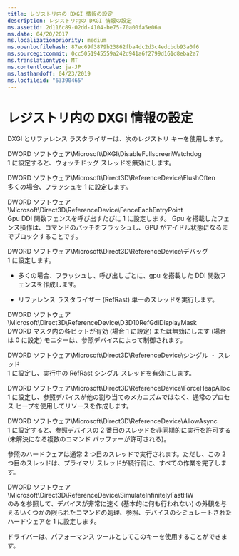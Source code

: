 ```yaml
---
title: レジストリ内の DXGI 情報の設定
description: レジストリ内の DXGI 情報の設定
ms.assetid: 2d116c89-02dd-4104-be75-70a00fa5e06a
ms.date: 04/20/2017
ms.localizationpriority: medium
ms.openlocfilehash: 87ec69f3879b23862fba4dc2d3c4edcbdb93a0f6
ms.sourcegitcommit: 0cc5051945559a242d941a6f2799d161d8eba2a7
ms.translationtype: MT
ms.contentlocale: ja-JP
ms.lasthandoff: 04/23/2019
ms.locfileid: "63390465"
---
```

# <a name="setting-dxgi-information-in-the-registry"></a>レジストリ内の DXGI 情報の設定


DXGI とリファレンス ラスタライザーは、次のレジストリ キーを使用します。

<span id="DWORD_Software_Microsoft_DXGI_DisableFullscreenWatchdog"></span><span id="dword_software_microsoft_dxgi_disablefullscreenwatchdog"></span><span id="DWORD_SOFTWARE_MICROSOFT_DXGI_DISABLEFULLSCREENWATCHDOG"></span>DWORD ソフトウェア\\Microsoft\\DXGI\\DisableFullscreenWatchdog  
1 に設定すると、ウォッチドッグ スレッドを無効にします。

<span id="DWORD_Software_Microsoft_Direct3D_ReferenceDevice_FlushOften"></span><span id="dword_software_microsoft_direct3d_referencedevice_flushoften"></span><span id="DWORD_SOFTWARE_MICROSOFT_DIRECT3D_REFERENCEDEVICE_FLUSHOFTEN"></span>DWORD ソフトウェア\\Microsoft\\Direct3D\\ReferenceDevice\\FlushOften  
多くの場合、フラッシュを 1 に設定します。

<span id="DWORD_Software_Microsoft_Direct3D_ReferenceDevice_FenceEachEntryPoint"></span><span id="dword_software_microsoft_direct3d_referencedevice_fenceeachentrypoint"></span><span id="DWORD_SOFTWARE_MICROSOFT_DIRECT3D_REFERENCEDEVICE_FENCEEACHENTRYPOINT"></span>DWORD ソフトウェア\\Microsoft\\Direct3D\\ReferenceDevice\\FenceEachEntryPoint  
Gpu DDI 関数フェンスを呼び出すたびに 1 に設定します。 Gpu を搭載したフェンス操作は、コマンドのバッチをフラッシュし、GPU がアイドル状態になるまでブロックすることです。

<span id="DWORD_Software_Microsoft_Direct3D_ReferenceDevice_Debug"></span><span id="dword_software_microsoft_direct3d_referencedevice_debug"></span><span id="DWORD_SOFTWARE_MICROSOFT_DIRECT3D_REFERENCEDEVICE_DEBUG"></span>DWORD ソフトウェア\\Microsoft\\Direct3D\\ReferenceDevice\\デバッグ  
1 に設定します。

-   多くの場合、フラッシュし、呼び出しごとに、gpu を搭載した DDI 関数フェンスを作成します。

-   リファレンス ラスタライザー (RefRast) 単一のスレッドを実行します。

<span id="DWORD_Software_Microsoft_Direct3D_ReferenceDevice_D3D10RefGdiDisplayMask"></span><span id="dword_software_microsoft_direct3d_referencedevice_d3d10refgdidisplaymask"></span><span id="DWORD_SOFTWARE_MICROSOFT_DIRECT3D_REFERENCEDEVICE_D3D10REFGDIDISPLAYMASK"></span>DWORD ソフトウェア\\Microsoft\\Direct3D\\ReferenceDevice\\D3D10RefGdiDisplayMask  
DWORD マスク内の各ビットが有効 (場合 1 に設定) または無効にします (場合は 0 に設定) モニターは、参照デバイスによって制御されます。

<span id="DWORD_Software_Microsoft_Direct3D_ReferenceDevice_SingleThreaded"></span><span id="dword_software_microsoft_direct3d_referencedevice_singlethreaded"></span><span id="DWORD_SOFTWARE_MICROSOFT_DIRECT3D_REFERENCEDEVICE_SINGLETHREADED"></span>DWORD ソフトウェア\\Microsoft\\Direct3D\\ReferenceDevice\\シングル ・ スレッド  
1 に設定し、実行中の RefRast シングル スレッドを有効にします。

<span id="DWORD_Software_Microsoft_Direct3D_ReferenceDevice_ForceHeapAlloc"></span><span id="dword_software_microsoft_direct3d_referencedevice_forceheapalloc"></span><span id="DWORD_SOFTWARE_MICROSOFT_DIRECT3D_REFERENCEDEVICE_FORCEHEAPALLOC"></span>DWORD ソフトウェア\\Microsoft\\Direct3D\\ReferenceDevice\\ForceHeapAlloc  
1 に設定し、参照デバイスが他の割り当てのメカニズムではなく、通常のプロセス ヒープを使用してリソースを作成します。

<span id="DWORD_Software_Microsoft_Direct3D_ReferenceDevice_AllowAsync"></span><span id="dword_software_microsoft_direct3d_referencedevice_allowasync"></span><span id="DWORD_SOFTWARE_MICROSOFT_DIRECT3D_REFERENCEDEVICE_ALLOWASYNC"></span>DWORD ソフトウェア\\Microsoft\\Direct3D\\ReferenceDevice\\AllowAsync  
1 に設定すると、参照デバイスの 2 番目のスレッドを非同期的に実行を許可する (未解決になる複数のコマンド バッファーが許可される)。

参照のハードウェアは通常 2 つ目のスレッドで実行されます。ただし、この 2 つ目のスレッドは、プライマリ スレッドが続行前に、すべての作業を完了します。

<span id="DWORD_Software_Microsoft_Direct3D_ReferenceDevice_SimulateInfinitelyFastHW"></span><span id="dword_software_microsoft_direct3d_referencedevice_simulateinfinitelyfasthw"></span><span id="DWORD_SOFTWARE_MICROSOFT_DIRECT3D_REFERENCEDEVICE_SIMULATEINFINITELYFASTHW"></span>DWORD ソフトウェア\\Microsoft\\Direct3D\\ReferenceDevice\\SimulateInfinitelyFastHW  
のみを参照して、デバイスが非常に速く (基本的に何も行われない) の外観を与えるいくつかの限られたコマンドの処理、参照、デバイスのシミュレートされたハードウェアを 1 に設定します。

ドライバーは、パフォーマンス ツールとしてこのキーを使用することができます。

 

 





